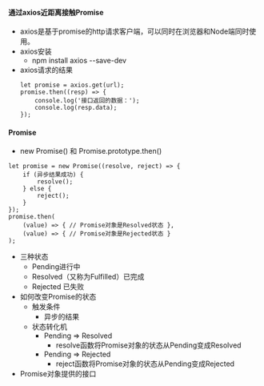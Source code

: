 #### 通过axios近距离接触Promise
* axios是基于promise的http请求客户端，可以同时在浏览器和Node端同时使用。
* axios安装
    * npm install axios --save-dev
* axios请求的结果
    ```
    let promise = axios.get(url);
    promise.then((resp) => {
        console.log('接口返回的数据：');
        console.log(resp.data);
    });
    ```
#### Promise   
* new Promise() 和 Promise.prototype.then()
```
let promise = new Promise((resolve, reject) => {
    if (异步结果成功) {
        resolve();
    } else {
        reject();
    }
});
promise.then(
    (value) => { // Promise对象是Resolved状态 },
    (value) => { // Promise对象是Rejected状态 }
);
```
* 三种状态
    * Pending进行中
    * Resolved（又称为Fulfilled）已完成
    * Rejected 已失败
* 如何改变Promise的状态
    * 触发条件
        * 异步的结果
    * 状态转化机
        * Pending => Resolved
            * resolve函数将Promise对象的状态从Pending变成Resolved
        * Pending => Rejected
            * reject函数将Promise对象的状态从Pending变成Rejected
* Promise对象提供的接口